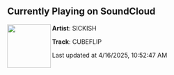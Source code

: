## Currently Playing on SoundCloud

[<img align="left" width="100" src="https://i1.sndcdn.com/artworks-geHb2aN1OYf3vdzu-DDTqDw-t500x500.png">](https://soundcloud.com/sickish/cubeflip?in=saxurn/sets/wheezing/)

**Artist**: SICKISH 

**Track**: CUBEFLIP

Last updated at 4/16/2025, 10:52:47 AM
